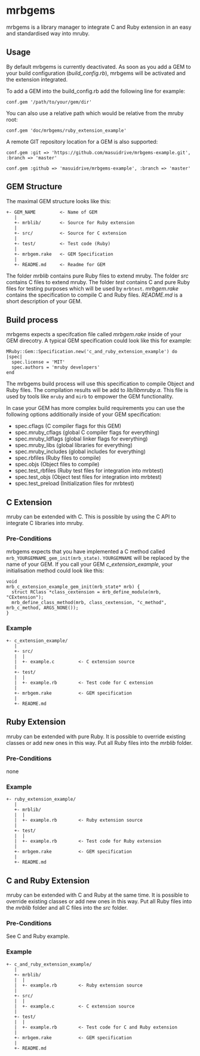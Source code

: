# mrbgems

mrbgems is a library manager to integrate C and Ruby extension in an easy and
standardised way into mruby.

## Usage

By default mrbgems is currently deactivated. As soon as you add a GEM to your
build configuration (*build_config.rb*), mrbgems will be activated and the
extension integrated.

To add a GEM into the build_config.rb add the following line for example:

```
conf.gem '/path/to/your/gem/dir'
```

You can also use a relative path which would be relative from the mruby root:

```
conf.gem 'doc/mrbgems/ruby_extension_example'
```

A remote GIT repository location for a GEM is also supported:

```
conf.gem :git => 'https://github.com/masuidrive/mrbgems-example.git', :branch => 'master'
```

```
conf.gem :github => 'masuidrive/mrbgems-example', :branch => 'master'
```


## GEM Structure

The maximal GEM structure looks like this:

```
+- GEM_NAME         <- Name of GEM
   |
   +- mrblib/       <- Source for Ruby extension
   |
   +- src/          <- Source for C extension
   |
   +- test/         <- Test code (Ruby)
   |
   +- mrbgem.rake   <- GEM Specification
   |
   +- README.md     <- Readme for GEM
```

The folder *mrblib* contains pure Ruby files to extend mruby. The folder *src*
contains C files to extend mruby. The folder *test* contains C and pure Ruby files
for testing purposes which will be used by ```mrbtest```. *mrbgem.rake* contains
the specification to compile C and Ruby files. *README.md* is a short description
of your GEM.

## Build process

mrbgems expects a specifcation file called *mrbgem.rake* inside of your
GEM direcotry. A typical GEM specification could look like this for example:

```
MRuby::Gem::Specification.new('c_and_ruby_extension_example') do |spec|
  spec.license = 'MIT'
  spec.authors = 'mruby developers'
end
```

The mrbgems build process will use this specification to compile Object and Ruby
files. The compilation results will be add to *lib/libmruby.a*. This file is used
by tools like ```mruby``` and ```mirb``` to empower the GEM functionality.

In case your GEM has more complex build requirements you can use
the following options additionally inside of your GEM specification:

* spec.cflags (C compiler flags for this GEM)
* spec.mruby_cflags (global C compiler flags for everything)
* spec.mruby_ldflags (global linker flags for everything)
* spec.mruby_libs (global libraries for everything)
* spec.mruby_includes (global includes for everything)
* spec.rbfiles (Ruby files to compile)
* spec.objs (Object files to compile)
* spec.test_rbfiles (Ruby test files for integration into mrbtest)
* spec.test_objs (Object test files for integration into mrbtest)
* spec.test_preload (Initialization files for mrbtest)

## C Extension

mruby can be extended with C. This is possible by using the C API to
integrate C libraries into mruby.

### Pre-Conditions

mrbgems expects that you have implemented a C method called
```mrb_YOURGEMNAME_gem_init(mrb_state)```. ```YOURGEMNAME``` will be replaced
by the name of your GEM. If you call your GEM *c_extension_example*, your
initialisation method could look like this:

```
void
mrb_c_extension_example_gem_init(mrb_state* mrb) {
  struct RClass *class_cextension = mrb_define_module(mrb, "CExtension");
  mrb_define_class_method(mrb, class_cextension, "c_method", mrb_c_method, ARGS_NONE());
}
```

### Example

```
+- c_extension_example/
   |
   +- src/
   |  |
   |  +- example.c         <- C extension source
   |
   +- test/
   |  |
   |  +- example.rb        <- Test code for C extension
   |
   +- mrbgem.rake          <- GEM specification
   |
   +- README.md
```

## Ruby Extension

mruby can be extended with pure Ruby. It is possible to override existing
classes or add new ones in this way. Put all Ruby files into the *mrblib*
folder.

### Pre-Conditions

none

### Example

```
+- ruby_extension_example/
   |
   +- mrblib/
   |  |
   |  +- example.rb        <- Ruby extension source
   |
   +- test/
   |  |
   |  +- example.rb        <- Test code for Ruby extension
   |
   +- mrbgem.rake          <- GEM specification
   |
   +- README.md
```

## C and Ruby Extension

mruby can be extended with C and Ruby at the same time. It is possible to
override existing classes or add new ones in this way. Put all Ruby files
into the *mrblib* folder and all C files into the *src* folder.

### Pre-Conditions

See C and Ruby example.

### Example

```
+- c_and_ruby_extension_example/
   |
   +- mrblib/
   |  |
   |  +- example.rb        <- Ruby extension source
   |
   +- src/
   |  |
   |  +- example.c         <- C extension source
   |
   +- test/
   |  |
   |  +- example.rb        <- Test code for C and Ruby extension
   |
   +- mrbgem.rake          <- GEM specification
   |
   +- README.md
